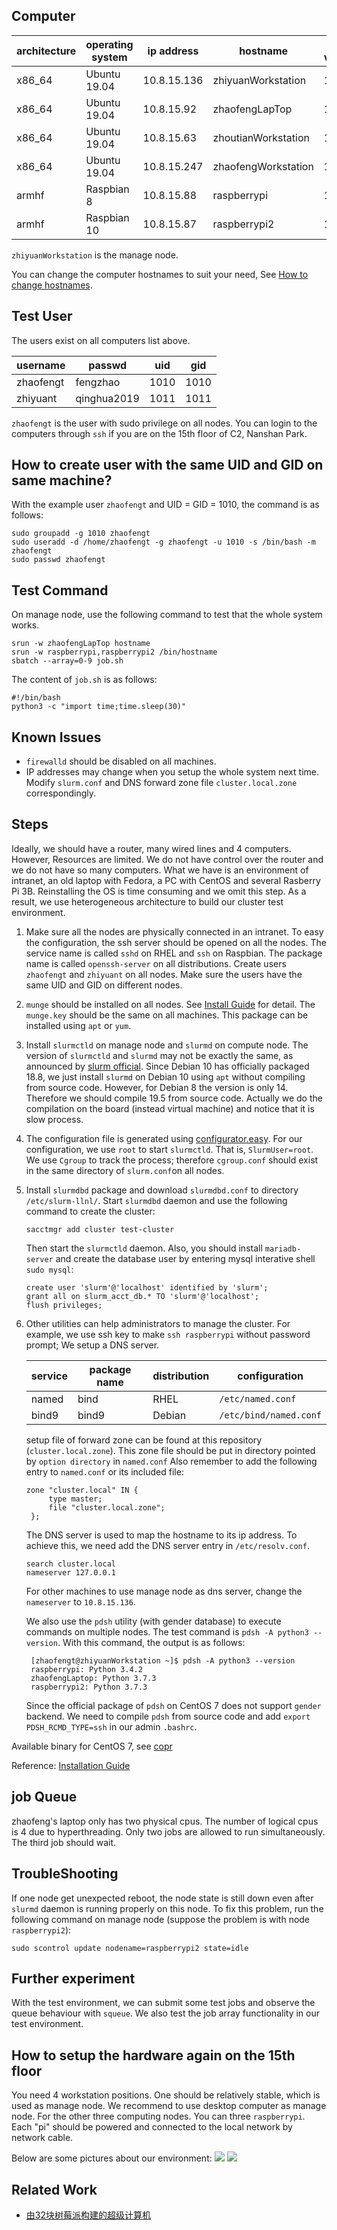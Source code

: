 ## Computer

| architecture | operating system | ip address  | hostname           | slurm version | slurm config file          |
|--------------|------------------|-------------|--------------------|---------------|----------------------------|
| x86_64       | Ubuntu 19.04     | 10.8.15.136 | zhiyuanWorkstation | 18.08         | /etc/slurm-llnl/slurm.conf |
| x86_64       | Ubuntu 19.04     | 10.8.15.92  | zhaofengLapTop     | 18.08         | /etc/slurm-llnl/slurm.conf |
| x86_64       | Ubuntu 19.04     | 10.8.15.63  | zhoutianWorkstation | 18.08         | /etc/slurm-llnl/slurm.conf |
| x86_64       | Ubuntu 19.04     | 10.8.15.247  | zhaofengWorkstation | 18.08         | /etc/slurm-llnl/slurm.conf |
| armhf        | Raspbian 8       | 10.8.15.88  | raspberrypi        | 18.08         | /etc/slurm-llnl/slurm.conf |
| armhf        | Raspbian 10      | 10.8.15.87  | raspberrypi2       | 18.08         | /etc/slurm-llnl/slurm.conf |

`zhiyuanWorkstation` is the manage node.

You can change the computer hostnames to suit your need, See [How to change hostnames](https://www.cyberciti.biz/faq/ubuntu-change-hostname-command/).

## Test User
The users exist on all computers list above.

| username  | passwd      | uid  | gid  |
|-----------|-------------|------|------|
| zhaofengt | fengzhao    | 1010 | 1010 |
| zhiyuant  | qinghua2019 | 1011 | 1011 |


`zhaofengt` is the user with sudo privilege on all nodes. You can login to the computers through `ssh` if you are on the 15th floor of C2, Nanshan Park.

## How to create user with the same UID and GID on same machine?
With the example user `zhaofengt` and UID = GID = 1010, the command is as follows:
```shell
sudo groupadd -g 1010 zhaofengt
sudo useradd -d /home/zhaofengt -g zhaofengt -u 1010 -s /bin/bash -m zhaofengt
sudo passwd zhaofengt
```

## Test Command
On manage node, use the following command to test that the whole system works.
```shell
srun -w zhaofengLapTop hostname
srun -w raspberrypi,raspberrypi2 /bin/hostname
sbatch --array=0-9 job.sh

```
The content of `job.sh` is as follows:
```shell
#!/bin/bash
python3 -c "import time;time.sleep(30)"
```

## Known Issues
* `firewalld` should be disabled on all machines.
* IP addresses may change when you setup the whole system next time. Modify `slurm.conf` and DNS forward zone file `cluster.local.zone` correspondingly.


## Steps
Ideally, we should have a router, many wired lines and 4 computers. However, 
Resources are limited. We do not have control over the router and we do not have so many computers.
What we have is an environment of intranet, an old laptop with Fedora, a PC with CentOS and several Rasberry Pi 3B. Reinstalling the OS is time consuming and we omit this
step. As a result, we use heterogeneous architecture to build our cluster test environment.

1. Make sure all the nodes are physically connected in an intranet. To easy the configuration, the ssh server should be opened on all the nodes. The service name is called `sshd` on
    RHEL and `ssh` on Raspbian.  The package name is called `openssh-server` on all distributions. Create users `zhaofengt` and `zhiyuant` on all nodes. Make sure the users have the same UID and GID on different nodes.
1. `munge` should be installed on all nodes. See [Install Guide](https://github.com/dun/munge/wiki/Installation-Guide) for detail. The `munge.key` should be the same on all machines.
    This package can be installed using `apt` or `yum`.
1. Install `slurmctld` on manage node and `slurmd` on compute node. The version of `slurmctld` and `slurmd` may not be exactly the same, as announced by [slurm official](https://slurm.schedmd.com/troubleshoot.html#network).
   Since Debian 10 has officially packaged 18.8, we just install `slurmd` on Debian 10 using `apt` without compiling from source code. However, for Debian 8 the version is only 14. Therefore
   we should compile 19.5 from source code. Actually we do the compilation on the board (instead virtual machine) and notice that it is slow process.
1. The configuration file is generated using [configurator.easy](https://slurm.schedmd.com/configurator.easy.html). For our configuration, we use `root` to start
   `slurmctld`. That is, `SlurmUser=root`. We use `Cgroup` to track the process; therefore `cgroup.conf` should exist in the same directory of `slurm.conf`on all nodes.   
1. Install `slurmdbd` package and download `slurmdbd.conf` to directory `/etc/slurm-llnl/`. Start `slurmdbd` daemon and use the following command to
   create the cluster:
   ```shell
   sacctmgr add cluster test-cluster
   ```
   Then start the `slurmctld` daemon.
   Also, you should install `mariadb-server` and create the database user by entering mysql interative shell `sudo mysql`:
   ```shell
   create user 'slurm'@'localhost' identified by 'slurm';
   grant all on slurm_acct_db.* TO 'slurm'@'localhost';
   flush privileges;
   ```
1. Other utilities can help administrators to manage the cluster. For example, we use ssh key to make `ssh raspberrypi` without password prompt; We setup a DNS server.

    | service  | package name | distribution | configuration          |
    |----------|--------------|--------------|------------------------|
    | named    | bind         | RHEL         | `/etc/named.conf` |
    | bind9    | bind9        | Debian       | `/etc/bind/named.conf`      |

   setup file of forward zone can be found at this repository (`cluster.local.zone`). This zone file should be put in directory pointed by `option directory` in `named.conf`
   Also remember to add the following entry to `named.conf` or its included file:
   ```
   zone "cluster.local" IN {
        type master;
        file "cluster.local.zone";
    };
   ```
   The DNS server is used
   to map the hostname to its ip address. To achieve this, we need add the DNS server entry in `/etc/resolv.conf`. 
   ```
   search cluster.local
   nameserver 127.0.0.1
   ```
   For other machines to use manage node as dns server, change the `nameserver` to `10.8.15.136`.
   
   We also use the `pdsh` utility (with gender database) to execute
   commands on multiple nodes. The test command is `pdsh -A python3 --version`. With this command, the output is as follows:
   ```
    [zhaofengt@zhiyuanWorkstation ~]$ pdsh -A python3 --version
    raspberrypi: Python 3.4.2
    zhaofengLaptop: Python 3.7.3
    raspberrypi2: Python 3.7.3
   ```
   Since the official package of `pdsh` on CentOS 7 does not support `gender` backend. We need to compile `pdsh` from source code and add `export PDSH_RCMD_TYPE=ssh` in our admin `.bashrc`.
   
Available binary for CentOS 7, see [copr](https://copr.fedorainfracloud.org/coprs/cmdntrf/Slurm19-nvml/package/slurm/)

Reference: [Installation Guide](https://www.slothparadise.com/how-to-install-slurm-on-centos-7-cluster/)

## job Queue
zhaofeng's laptop only has two physical cpus. The number of logical cpus is 4 due to hyperthreading. Only two jobs are allowed to run simultaneously. The third job should 
wait.

## TroubleShooting
If one node get unexpected reboot, the node state is still down even after `slurmd` daemon is running properly on this node. To fix this problem, run the following
command on manage node (suppose the problem is with node `raspberrypi2`):
```shell
sudo scontrol update nodename=raspberrypi2 state=idle
```

## Further experiment
With the test environment, we can submit some test jobs and observe the queue behaviour with `squeue`. We also test the job array functionality in our test environment.

## How to setup the hardware again on the 15th floor
You need 4 workstation positions. One should be relatively stable, which is used as manage node. We recommend to use desktop computer as manage node. For the other three 
computing nodes. You can three `raspberrypi`. Each "pi" should be powered and connected to the local network by network cable.

Below are some pictures about our environment:
![](switch.jpg)
![](zhiyuanWorkstation.jpg)

## Related Work
* [由32块树莓派构建的超级计算机](http://shumeipai.nxez.com/2014/01/09/raspberry-pi-from-the-32-built-supercomputer.html)